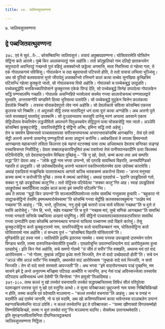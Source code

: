 ```yaml
---
title: ०७. जालियसुत्तवण्णना

---
```

७. जालियसुत्तवण्णना  


## द्वे पब्बजितवत्थुवण्णना

३७८. एवं मे सुतं…पे॰… कोसम्बियन्ति जालियसुत्तं। तत्रायं अपुब्बपदवण्णना। घोसितारामेति घोसितेन सेट्ठिना कते आरामे। पुब्बे किर अल्‍लकप्परट्ठं नाम अहोसि। ततो कोतूहलिको नाम दलिद्दो छातकभयेन सपुत्तदारो अवन्तिरट्ठं गच्छन्तो पुत्तं वहितुं असक्‍कोन्तो छड्डेत्वा अगमासि, माता निवत्तित्वा तं गहेत्वा गता, ते एकं गोपालकगामं पविसिंसु। गोपालकेन च तदा बहुपायासो पटियत्तो होति, ते ततो पायासं लभित्वा भुञ्‍जिंसु। अथ सो पुरिसो बलवपायासं भुत्तो जीरापेतुं असक्‍कोन्तो रत्तिभागे कालं कत्वा तत्थेव सुनखिया कुच्छिस्मिं पटिसन्धिं गहेत्वा कुक्‍कुरो जातो, सो गोपालकस्स पियो अहोसि। गोपालको च पच्‍चेकबुद्धं उपट्ठहति। पच्‍चेकबुद्धोपि भत्तकिच्‍चपरियोसाने कुक्‍कुरस्स एकेकं पिण्डं देति, सो पच्‍चेकबुद्धे सिनेहं उप्पादेत्वा गोपालकेन सद्धिं पण्णसालम्पि गच्छति। गोपालके असन्‍निहिते भत्तवेलायं सयमेव गन्त्वा कालारोचनत्थं पण्णसालद्वारे भुस्सति, अन्तरामग्गेपि चण्डमिगे दिस्वा भुस्सित्वा पलापेति। सो पच्‍चेकबुद्धे मुदुकेन चित्तेन कालंकत्वा देवलोके निब्बत्ति । तत्रस्स घोसकदेवपुत्तो त्वेव नामं अहोसि। सो देवलोकतो चवित्वा कोसम्बियं एकस्स कुलस्स घरे निब्बत्ति। तं अपुत्तको सेट्ठि तस्स मातापितूनं धनं दत्वा पुत्तं कत्वा अग्गहेसि। अथ अत्तनो पुत्ते जाते सत्तक्खत्तुं घातापेतुं उपक्‍कमि। सो पुञ्‍ञवन्तताय सत्तसुपि ठानेसु मरणं अप्पत्वा अवसाने एकाय सेट्ठिधीताय वेय्यत्तियेन लद्धजीवितो अपरभागे पितुअच्‍चयेन सेट्ठिट्ठानं पत्वा घोसकसेट्ठि नाम जातो। अञ्‍ञेपि कोसम्बियं कुक्‍कुटसेट्ठि , पावारियसेट्ठीति द्वे सेट्ठिनो अत्थि, इमिना सद्धिं तयो अहेसुं।  
तेन च समयेन हिमवन्ततो पञ्‍चसततापसा सरीरसन्तप्पनत्थं अन्तरन्तराकोसम्बिं आगच्छन्ति , तेसं एते तयो सेट्ठी अत्तनो अत्तनो उय्यानेसु पण्णकुटियो कत्वा उपट्ठानं करोन्ति। अथेकदिवसं ते तापसा हिमवन्ततो आगच्छन्ता महाकन्तारे तसिता किलन्ता एकं महन्तं वटरुक्खं पत्वा तत्थ अधिवत्थाय देवताय सन्तिका सङ्गहं पच्‍चासिसन्ता निसीदिंसु। देवता सब्बालङ्कारविभूसितं हत्थं पसारेत्वा तेसं पानीयपानकादीनि दत्वा किलमथं पटिविनोदेसि, एते देवतायानुभावेन विम्हिता पुच्छिंसु – ‘‘किं नु खो, देवते, कम्मं कत्वा तया अयं सम्पत्ति लद्धा’’ति? देवता आह – ‘‘लोके बुद्धो नाम भगवा उप्पन्‍नो, सो एतरहि सावत्थियं विहरति, अनाथपिण्डिको गहपति तं उपट्ठहति। सो उपोसथदिवसेसु अत्तनो भतकानं पकतिभत्तवेतनमेव दत्वा उपोसथं कारापेसि। अथाहं एकदिवसं मज्झन्हिके पातरासत्थाय आगतो कञ्‍चि भतककम्मं अकरोन्तं दिस्वा – ‘अज्‍ज मनुस्सा कस्मा कम्मं न करोन्ती’ति पुच्छिं। तस्स मे तमत्थं आरोचेसुं। अथाहं एतदवोचं – ‘इदानि उपड्ढदिवसो गतो, सक्‍का नु खो उपड्ढुपोसथं कातु’न्ति। ततो सेट्ठिस्स पटिवेदेत्वा ‘‘सक्‍का कातु’’न्ति आह। स्वाहं उपड्ढदिवसं उपड्ढुपोसथं समादियित्वा तदहेव कालं कत्वा इमं सम्पत्तिं पटिलभि’’न्ति।  
अथ ते तापसा ‘‘बुद्धो किर उप्पन्‍नो’’ति सञ्‍जातपीतिपामोज्‍जा ततोव सावत्थिं गन्तुकामा हुत्वापि – ‘‘बहुकारा नो उपट्ठाकसेट्ठिनो तेसम्पि इममत्थमारोचेस्सामा’’ति कोसम्बिं गन्त्वा सेट्ठीहि कतसक्‍कारबहुमाना ‘‘तदहेव मयं गच्छामा’’ति आहंसु। ‘‘किं, भन्ते, तुरितात्थ, ननु तुम्हे पुब्बे चत्तारो पञ्‍च मासे वसित्वा गच्छथा’’ति च वुत्ते तं पवत्तिं आरोचेसुं। ‘‘तेन हि, भन्ते, सहेव गच्छामा’’ति च वुत्ते ‘‘गच्छाम मयं, तुम्हे सणिकं आगच्छथा’’ति सावत्थिं गन्त्वा भगवतो सन्तिके पब्बजित्वा अरहत्तं पापुणिंसु। तेपि सेट्ठिनो पञ्‍चसतपञ्‍चसतसकटपरिवारा सावत्थिं गन्त्वा दानादीनि दत्वा कोसम्बिं आगमनत्थाय भगवन्तं याचित्वा पच्‍चागम्म तयो विहारे कारेसुं। तेसु कुक्‍कुटसेट्ठिना कतो कुक्‍कुटारामो नाम, पावारियसेट्ठिना कतो पावारिकम्बवनं नाम, घोसितसेट्ठिना कतो घोसितारामो नाम अहोसि। तं सन्धाय वुत्तं – ‘‘कोसम्बियं विहरति घोसितारामे’’ति।  
मुण्डियोति इदं तस्स नामं। जालियोति इदम्पि इतरस्स नाममेव। यस्मा पनस्स उपज्झायो दारुमयेन पत्तेन पिण्डाय चरति, तस्मा दारुपत्तिकन्तेवासीति वुच्‍चति। एतदवोचुन्ति उपारम्भाधिप्पायेन वादं आरोपेतुकामा हुत्वा एतदवोचुं। इति किर नेसं अहोसि, सचे समणो गोतमो ‘‘तं जीवं तं सरीर’’न्ति वक्खति, अथस्स मयं एतं वादं आरोपेस्साम – ‘‘भो गोतम, तुम्हाकं लद्धिया इधेव सत्तो भिज्‍जति, तेन वो वादो उच्छेदवादो होती’’ति। सचे पन ‘‘अञ्‍ञं जीवं अञ्‍ञं सरीर’’न्ति वक्खति, अथस्सेतं वादं आरोपेस्साम ‘‘तुम्हाकं वादे रूपं भिज्‍जति, न सत्तो भिज्‍जति। तेन वो वादे सत्तो सस्सतो आपज्‍जती’’ति। अथ भगवा ‘‘इमे वादारोपनत्थाय पञ्हं पुच्छन्ति, मम सासने इमे द्वे अन्ते अनुपगम्म मज्झिमा पटिपदा अत्थीति न जानन्ति, हन्द नेसं पञ्हं अविस्सज्‍जेत्वा तस्सायेव पटिपदाय आविभावत्थं धम्मं देसेमी’’ति चिन्तेत्वा ‘‘तेन हावुसो’’तिआदिमाह।  
३७९-३८०. तत्थ कल्‍लं नु खो तस्सेतं वचनायाति तस्सेतं सद्धापब्बजितस्स तिविधं सीलं परिपूरेत्वा पठमज्झानं पत्तस्स युत्तं नु खो एतं वत्तुन्ति अत्थो। तं सुत्वा परिब्बाजका पुथुज्‍जनो नाम यस्मा निब्बिचिकिच्छो न होति, तस्मा कदाचि एवं वदेय्याति मञ्‍ञमाना – ‘‘कल्‍लं तस्सेतं वचनाया’’ति आहंसु। अथ च पनाहं न वदामीति अहं एतमेवं जानामि, नो च एवं वदामि, अथ खो कसिणपरिकम्मं कत्वा भावेन्तस्स पञ्‍ञाबलेन उप्पन्‍नं महग्गतचित्तमेतन्ति सञ्‍ञं ठपेसिं। न कल्‍लं तस्सेतन्ति इदं ते परिब्बाजका – ‘‘यस्मा खीणासवो विगतसम्मोहो तिण्णविचिकिच्छो, तस्मा न युत्तं तस्सेतं वत्तु’’न्ति मञ्‍ञमाना वदन्ति। सेसमेत्थ उत्तानत्थमेवाति।  
इति सुमङ्गलविलासिनिया दीघनिकायट्ठकथायं  
जालियसुत्तवण्णना निट्ठिता।  
